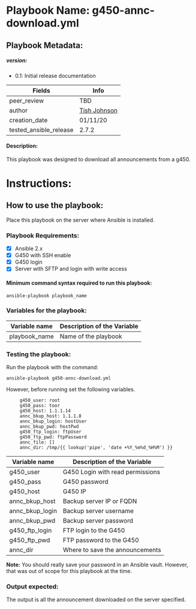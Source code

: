 # Playbook Name: g450-annc-download.yml

## Playbook Metadata:
##### version:
* 0.1: Initial release documentation

|Fields|Info|
|---|---|
|peer_review|TBD|
|author|[Tish Johnson](mailto:ljjohnson@convergeone.com?subject=g450-annc-download-ansible-playbook)
|creation_date|01/11/20|
|tested_ansible_release|2.7.2|

####  Description:
This playbook was designed to download all announcements from a g450.

# Instructions:
## How to use the playbook:
Place this playbook on the server where Ansible is installed.

### Playbook Requirements:
- [x] Ansible 2.x
- [x] G450 with SSH enable
- [x] G450 login
- [x] Server with SFTP and login with write access

#### Minimum command syntax required to run this playbook:

 `ansible-playbook playbook_name`

### Variables for the playbook:
|Variable name|Description of the Variable|
|---|---|
|playbook_name|Name of the playbook|


### Testing the playbook:
Run the playbook with the command:

 `ansible-playbook g450-annc-download.yml`

However, before running set the following variables. 

         g450_user: root
         g450_pass: toor
         g450_host: 1.1.1.14
         annc_bkup_host: 1.1.1.8
         annc_bkup_login: hostUser
         annc_bkup_pwd: hostPwd
         g450_ftp_login: ftpUser
         g450_ftp_pwd: ftpPassword
         annc_file: []
         annc_dir: /tmp/{{ lookup('pipe', 'date +%Y_%m%d_%H%M') }}

|Variable name|Description of the Variable|
|---|---|
|g450_user|G450 Login with read permissions|
|g450_pass|G450 password|
|g450_host|G450 IP|
|annc_bkup_host|Backup server IP or FQDN|
|annc_bkup_login|Backup server username|
|annc_bkup_pwd|Backup server password|
|g450_ftp_login|FTP login to the G450|
|g450_ftp_pwd|FTP password to the G450|
|annc_dir|Where to save the announcements|

**Note:** You should really save your password in an Ansible vault. However, that was out of scope for this playbook at the time.

### Output expected:
The output is all the announcement downloaded on the server specified.
